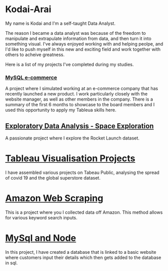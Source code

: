 # Kodai-Arai
 

My name is Kodai and I'm a self-taught Data Analyst. 

The reason I became a data analyst was because of the freedom to manipulate and extrapulate information from data, and then turn it into something visual. I've always enjoyed working with and helping peolpe, and I'd like to push myself in this new and exciting field and work together with others to acheive greatness. 

Here is a list of my projects I've completed during my studies. 

### [MySQL e-commerce](https://github.com/KodaiArai1/MySQL-e-commerce)
A project where I simulated working at an e-commerce company that has recently launched a new product. I work particularly closely with the website manager, as well as  other members in the company. There is a summary of the first 6 months to showcase to the board members and I used this opportunity to apply my Tableua skills here. 

## [Exploratory Data Analysis - Space Exploration](https://github.com/KodaiKonnerArai/Exploratory-Data-Analysis-Space-Exploration)
A passionate project where I explore the Rocket Launch dataset. 


# [Tableau Visualisation Projects](https://github.com/KodaiKonnerArai/Tableau-Visualiations-)
I have assembled various projects on Tabeau Public, analysing the spread of covid 19 and the global superstore dataset. 


# [Amazon Web Scraping](https://github.com/KodaiKonnerArai/Amazon-Web-Scraper)
This is a project where you I collected data off Amazon. This method allows for various keyword search inputs. 


# [MySql and Node](https://github.com/KodaiKonnerArai/MySQL-and-node.js)
In this project, I have created a database that is linked to a basic website where customers input their details which then gets added to the database in sql. 

